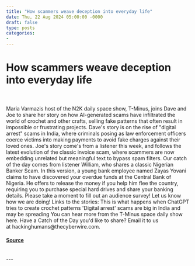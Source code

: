 ```yaml
---
title: "How scammers weave deception into everyday life"
date: Thu, 22 Aug 2024 05:00:00 -0000
draft: false
type: posts
categories: 
- 
---
```

# How scammers weave deception into everyday life

<br/>

<br/>
Maria Varmazis host of the N2K daily space show, T-Minus, joins Dave and Joe to share her story on how AI-generated scams have infiltrated the world of crochet and other crafts, selling fake patterns that often result in impossible or frustrating projects. Dave's story is on the rise of "digital arrest" scams in India, where criminals posing as law enforcement officers coerce victims into making payments to avoid fake charges against their loved ones. Joe's story come's from a listener this week, and follows the latest evolution of the classic invoice scam, where scammers are now embedding unrelated but meaningful text to bypass spam filters. Our catch of the day comes from listener William, who shares a classic Nigerian Banker Scam. In this version, a young bank employee named Zayas Yovani claims to have discovered your overdue funds at the Central Bank of Nigeria. He offers to release the money if you help him flee the country, requiring you to purchase special hard drives and share your banking details. Please take a moment to fill out an audience survey! Let us know how we are doing! Links to the stories: This is what happens when ChatGPT tries to create crochet patterns 'Digital arrest' scams are big in India and may be spreading You can hear more from the T-Minus space daily show here. Have a Catch of the Day you'd like to share? Email it to us at hackinghumans@thecyberwire.com.

#### [Source](https://thecyberwire.com/podcasts/hacking-humans/303/notes)

<br/>
---
